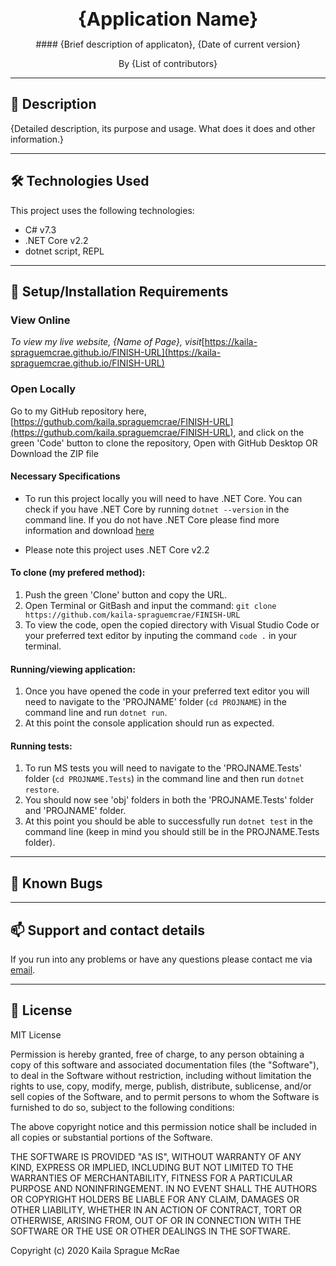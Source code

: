 <br>
<p align = "center">
<b> <span class = bigger> {Application Name} </span></b>
</p>

<p align = "center">
#### {Brief description of applicaton}, {Date of current version}
</p>

<p align = "center">
 By {List of contributors}
 </p>

<style>
.bigger {
  font-size: 30px;
}
</style>

--------------------

## 📖  Description

{Detailed description, its purpose and usage. What does it does and other information.}

--------------------

## 🛠️ Technologies Used

This project uses the following technologies:

- C# v7.3
- .NET Core v2.2
- dotnet script, REPL

-------------------

## 🔧 Setup/Installation Requirements

### View Online

_To view my live website, {Name of Page}, visit_[https://kaila-spraguemcrae.github.io/FINISH-URL](https://kaila-spraguemcrae.github.io/FINISH-URL)

### Open Locally

Go to my GitHub repository here, [https://guthub.com/kaila.spraguemcrae/FINISH-URL](https://guthub.com/kaila.spraguemcrae/FINISH-URL), and click on the green 'Code' button to clone the repository, Open with GitHub Desktop OR Download the ZIP file

#### Necessary Specifications

- To run this project locally you will need to have .NET Core. You can check if you have .NET Core by running `dotnet --version` in the command line. If you do not have .NET Core please find more information and download [here](https://dotnet.microsoft.com/download/dotnet-core)

* Please note this project uses .NET Core v2.2

#### To clone (my prefered method):
1. Push the green 'Clone' button and copy the URL.
2. Open Terminal or GitBash and input the command: `git clone https://github.com/kaila-spraguemcrae/FINISH-URL`
3. To view the code, open the copied directory with Visual Studio Code or your preferred text editor by inputing the command `code .` in your terminal.

#### Running/viewing application:

1. Once you have opened the code in your preferred text editor you will need to navigate to the 'PROJNAME' folder (`cd PROJNAME`) in the command line and run `dotnet run`.
2. At this point the console application should run as expected. 

#### Running tests:

1. To run MS tests you will need to navigate to the 'PROJNAME.Tests' folder (`cd PROJNAME.Tests`) in the command line and then run `dotnet restore`. 
2. You should now see 'obj' folders in both the 'PROJNAME.Tests' folder and 'PROJNAME' folder.
3. At this point you should be able to successfully run `dotnet test` in the command line (keep in mind you should still be in the PROJNAME.Tests folder). 

--------------------------

## 🐛 Known Bugs

--------------------------

## 📫 Support and contact details

If you run into any problems or have any questions please contact me via [email](mailto:kaila.sprague@icloud.com).

---------------------------

## 📘 License

MIT License

Permission is hereby granted, free of charge, to any person obtaining a copy
of this software and associated documentation files (the "Software"), to deal
in the Software without restriction, including without limitation the rights
to use, copy, modify, merge, publish, distribute, sublicense, and/or sell
copies of the Software, and to permit persons to whom the Software is
furnished to do so, subject to the following conditions:

The above copyright notice and this permission notice shall be included in all
copies or substantial portions of the Software.

THE SOFTWARE IS PROVIDED "AS IS", WITHOUT WARRANTY OF ANY KIND, EXPRESS OR
IMPLIED, INCLUDING BUT NOT LIMITED TO THE WARRANTIES OF MERCHANTABILITY,
FITNESS FOR A PARTICULAR PURPOSE AND NONINFRINGEMENT. IN NO EVENT SHALL THE
AUTHORS OR COPYRIGHT HOLDERS BE LIABLE FOR ANY CLAIM, DAMAGES OR OTHER
LIABILITY, WHETHER IN AN ACTION OF CONTRACT, TORT OR OTHERWISE, ARISING FROM,
OUT OF OR IN CONNECTION WITH THE SOFTWARE OR THE USE OR OTHER DEALINGS IN THE
SOFTWARE.

Copyright (c) 2020 Kaila Sprague McRae